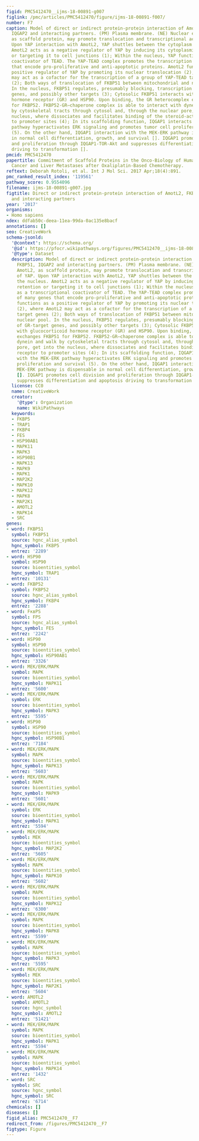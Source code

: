 ```yaml
---
figid: PMC5412470__ijms-18-00891-g007
figlink: /pmc/articles/PMC5412470/figure/ijms-18-00891-f007/
number: F7
caption: Model of direct or indirect protein-protein interaction of AmotL2, FKBP51,
  IQGAP2 and interacting partners. (PM) Plasma membrane. (NE) Nuclear envelope. AmotL2,
  as scaffold protein, may promote translocation and transcriptional activity of YAP.
  Upon YAP interaction with AmotL2, YAP shuttles between the cytoplasm and the nucleus.
  AmotL2 acts as a negative regulator of YAP by inducing its cytoplasmic retention
  or targeting it to cell junctions (1); Within the nucleus, YAP functions as a transcriptional
  coactivator of TEAD. The YAP-TEAD complex promotes the transcription of many genes
  that encode pro-proliferative and anti-apoptotic proteins. AmotL2 functions as a
  positive regulator of YAP by promoting its nuclear translocation (2), where AmotL2
  may act as a cofactor for the transcription of a group of YAP-TEAD target genes
  (2); Both ways of translocation of FKBP51 between mitochondrial and nuclear pool.
  In the nucleus, FKBP51 regulates, presumably blocking, transcription of GR-target
  genes, and possibly other targets (3); Cytosolic FKBP51 interacts with glucocorticoid
  hormone receptor (GR) and HSP90. Upon binding, the GR heterocomplex exchanges FKBP51
  for FKBP52. FKBP52-GR–chaperone complex is able to interact with dynein and walk
  by cytoskeletal tracts through cytosol and, through the nuclear pore, get into the
  nucleus, where dissociates and facilitates binding of the steroid-activated receptor
  to promoter sites (4); In its scaffolding function, IQGAP1 interacts with the MEK-ERK
  pathway hyperactivates ERK signaling and promotes tumor cell proliferation and survival
  (5). On the other hand, IQGAP1 interaction with the MEK-ERK pathway is dispensable
  in normal cell differentiation, growth, and survival []. IQGAP1 promotes cell division
  and proliferation through IQGAP1-TOR-Akt and suppresses differentiation and apoptosis
  driving to transformation [].
pmcid: PMC5412470
papertitle: Commitment of Scaffold Proteins in the Onco-Biology of Human Colorectal
  Cancer and Liver Metastases after Oxaliplatin-Based Chemotherapy.
reftext: Deborah Rotoli, et al. Int J Mol Sci. 2017 Apr;18(4):891.
pmc_ranked_result_index: '119561'
pathway_score: 0.9554096
filename: ijms-18-00891-g007.jpg
figtitle: Direct or indirect protein-protein interaction of AmotL2, FKBP51, IQGAP2
  and interacting partners
year: '2017'
organisms:
- Homo sapiens
ndex: ddfab50c-deea-11ea-99da-0ac135e8bacf
annotations: []
seo: CreativeWork
schema-jsonld:
  '@context': https://schema.org/
  '@id': https://pfocr.wikipathways.org/figures/PMC5412470__ijms-18-00891-g007.html
  '@type': Dataset
  description: Model of direct or indirect protein-protein interaction of AmotL2,
    FKBP51, IQGAP2 and interacting partners. (PM) Plasma membrane. (NE) Nuclear envelope.
    AmotL2, as scaffold protein, may promote translocation and transcriptional activity
    of YAP. Upon YAP interaction with AmotL2, YAP shuttles between the cytoplasm and
    the nucleus. AmotL2 acts as a negative regulator of YAP by inducing its cytoplasmic
    retention or targeting it to cell junctions (1); Within the nucleus, YAP functions
    as a transcriptional coactivator of TEAD. The YAP-TEAD complex promotes the transcription
    of many genes that encode pro-proliferative and anti-apoptotic proteins. AmotL2
    functions as a positive regulator of YAP by promoting its nuclear translocation
    (2), where AmotL2 may act as a cofactor for the transcription of a group of YAP-TEAD
    target genes (2); Both ways of translocation of FKBP51 between mitochondrial and
    nuclear pool. In the nucleus, FKBP51 regulates, presumably blocking, transcription
    of GR-target genes, and possibly other targets (3); Cytosolic FKBP51 interacts
    with glucocorticoid hormone receptor (GR) and HSP90. Upon binding, the GR heterocomplex
    exchanges FKBP51 for FKBP52. FKBP52-GR–chaperone complex is able to interact with
    dynein and walk by cytoskeletal tracts through cytosol and, through the nuclear
    pore, get into the nucleus, where dissociates and facilitates binding of the steroid-activated
    receptor to promoter sites (4); In its scaffolding function, IQGAP1 interacts
    with the MEK-ERK pathway hyperactivates ERK signaling and promotes tumor cell
    proliferation and survival (5). On the other hand, IQGAP1 interaction with the
    MEK-ERK pathway is dispensable in normal cell differentiation, growth, and survival
    []. IQGAP1 promotes cell division and proliferation through IQGAP1-TOR-Akt and
    suppresses differentiation and apoptosis driving to transformation [].
  license: CC0
  name: CreativeWork
  creator:
    '@type': Organization
    name: WikiPathways
  keywords:
  - FKBP5
  - TRAP1
  - FKBP4
  - FES
  - HSP90AB1
  - MAPK11
  - MAPK3
  - HSP90B1
  - MAPK13
  - MAPK9
  - MAPK1
  - MAP2K2
  - MAPK10
  - MAPK12
  - MAPK8
  - MAP2K1
  - AMOTL2
  - MAPK14
  - SRC
genes:
- word: FKBP51
  symbol: FKBP51
  source: hgnc_alias_symbol
  hgnc_symbol: FKBP5
  entrez: '2289'
- word: HSP90
  symbol: HSP90
  source: bioentities_symbol
  hgnc_symbol: TRAP1
  entrez: '10131'
- word: FKBP52
  symbol: FKBP52
  source: hgnc_alias_symbol
  hgnc_symbol: FKBP4
  entrez: '2288'
- word: FквPS
  symbol: FPS
  source: hgnc_alias_symbol
  hgnc_symbol: FES
  entrez: '2242'
- word: HSP90
  symbol: HSP90
  source: bioentities_symbol
  hgnc_symbol: HSP90AB1
  entrez: '3326'
- word: MEK/ERK/MAPK
  symbol: MAPK
  source: bioentities_symbol
  hgnc_symbol: MAPK11
  entrez: '5600'
- word: MEK/ERK/MAPK
  symbol: ERK
  source: bioentities_symbol
  hgnc_symbol: MAPK3
  entrez: '5595'
- word: HSP90
  symbol: HSP90
  source: bioentities_symbol
  hgnc_symbol: HSP90B1
  entrez: '7184'
- word: MEK/ERK/MAPK
  symbol: MAPK
  source: bioentities_symbol
  hgnc_symbol: MAPK13
  entrez: '5603'
- word: MEK/ERK/MAPK
  symbol: MAPK
  source: bioentities_symbol
  hgnc_symbol: MAPK9
  entrez: '5601'
- word: MEK/ERK/MAPK
  symbol: ERK
  source: bioentities_symbol
  hgnc_symbol: MAPK1
  entrez: '5594'
- word: MEK/ERK/MAPK
  symbol: MEK
  source: bioentities_symbol
  hgnc_symbol: MAP2K2
  entrez: '5605'
- word: MEK/ERK/MAPK
  symbol: MAPK
  source: bioentities_symbol
  hgnc_symbol: MAPK10
  entrez: '5602'
- word: MEK/ERK/MAPK
  symbol: MAPK
  source: bioentities_symbol
  hgnc_symbol: MAPK12
  entrez: '6300'
- word: MEK/ERK/MAPK
  symbol: MAPK
  source: bioentities_symbol
  hgnc_symbol: MAPK8
  entrez: '5599'
- word: MEK/ERK/MAPK
  symbol: MAPK
  source: bioentities_symbol
  hgnc_symbol: MAPK3
  entrez: '5595'
- word: MEK/ERK/MAPK
  symbol: MEK
  source: bioentities_symbol
  hgnc_symbol: MAP2K1
  entrez: '5604'
- word: AMOTL2
  symbol: AMOTL2
  source: hgnc_symbol
  hgnc_symbol: AMOTL2
  entrez: '51421'
- word: MEK/ERK/MAPK
  symbol: MAPK
  source: bioentities_symbol
  hgnc_symbol: MAPK1
  entrez: '5594'
- word: MEK/ERK/MAPK
  symbol: MAPK
  source: bioentities_symbol
  hgnc_symbol: MAPK14
  entrez: '1432'
- word: SRC
  symbol: SRC
  source: hgnc_symbol
  hgnc_symbol: SRC
  entrez: '6714'
chemicals: []
diseases: []
figid_alias: PMC5412470__F7
redirect_from: /figures/PMC5412470__F7
figtype: Figure
---
```

